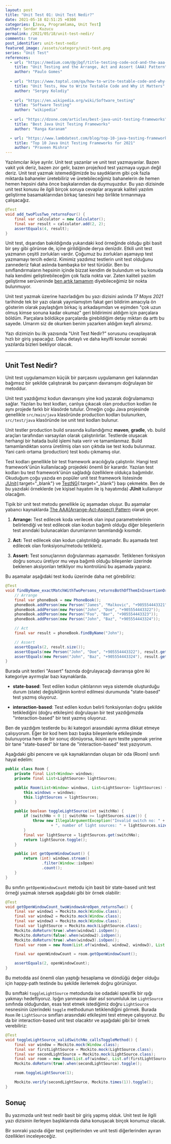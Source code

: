 ```yaml
---
layout: post
title: "Unit Test 01: Unit Test Nedir?"
date: 2021-05-18 02:51:25 +0300
categories: [Java, Programlama, Unit Test]
author: Serdar Kuzucu
permalink: /2021/05/18/unit-test-nedir/
comments: true
post_identifier: unit-test-nedir
featured_image: /assets/category/unit-test.png
series: "Unit Test"
references:
  - url: "https://medium.com/@pjbgf/title-testing-code-ocd-and-the-aaa-pattern-df453975ab80"
    title: "Unit Testing and the Arrange, Act and Assert (AAA) Pattern"
    author: "Paulo Gomes"
    
  - url: "https://www.toptal.com/qa/how-to-write-testable-code-and-why-it-matters"
    title: "Unit Tests, How to Write Testable Code and Why it Matters"
    author: "Sergey Kolodiy"
    
  - url: "https://en.wikipedia.org/wiki/Software_testing"
    title: "Software Testing"
    author: "wikipedia"
    
  - url: "https://dzone.com/articles/best-java-unit-testing-frameworks"
    title: "Best Java Unit Testing Frameworks"
    author: "Ranga Karanam"

  - url: "https://www.lambdatest.com/blog/top-10-java-testing-frameworks/"
    title: "Top 10 Java Unit Testing Frameworks for 2021"
    author: "Praveen Mishra"
---
```


Yazılımcılar ikiye ayrılır. Unit test yazanlar ve unit test yazmayanlar.
Bazen vakit yok deriz, bazen zor gelir, bazen proje/kod test yazmaya uygun değil deriz.
Unit test yazmak istemediğimizde bu saydıklarım gibi çok fazla miktarda bahaneler üretebiliriz
ve üretebileceğimiz bahanelerin de hemen hemen hepsini daha önce başkalarından da duymuşuzdur.
Bu yazı dizisinde unit test konusu ile ilgili birçok soruya cevaplar arayarak 
kaliteli yazılım geliştirme basamaklarından birkaç tanesini hep birlikte tırmanmaya çalışacağız.

<!--more-->

```java
@Test
void add_twoPlusTwo_returnsFour() {
    final var calculator = new Calculator();
    final var result = calculator.add(2, 2);
    assertEquals(4, result);
}
```

Unit test, dışarıdan bakıldığında yukarıdaki kod örneğinde olduğu gibi basit bir şey
gibi görünse de, içine girildiğinde derya denizdir.
Etkili unit test yazmanın çeşitli zorlukları vardır.
Çoğumuz bu zorlukları aşamayıp test yazmamayı tercih ederiz.
Kimimiz yazdımız testlerin unit test olduğunu zannederiz fakat aslında bambaşka bir test türüdür.
Ben bu sınıflandırmaların hepsinin içinde bizzat kendim de bulundum 
ve bu konuda hala kendimi geliştirebileceğim çok fazla nokta var.
Zaten kaliteli yazılım geliştirme serüveninde <u>ben artık tamamım</u> 
diyebileceğimiz bir nokta bulunmuyor.

Unit test yazmak üzerine hazırladığım bu yazı dizisini aslında *17 Mayıs 2021* tarihinde
tek bir yazı olarak yayınlamıştım fakat geri bildirim amacıyla ön gösterim olarak paylaştığım 
birkaç iş arkadaşımdan ve eşimden "çok uzun olmuş kimse sonuna kadar okumaz" 
geri bildirimini aldığım için parçalara böldüm. 
Parçalara böldükçe parçalarda girebildiğim detay miktarı da arttı bu sayede.
Umarım siz de okurken benim yazarken aldığım keyfi alırsınız.

Yazı dizimizin bu ilk yazısında "Unit Test Nedir?" sorusunu cevaplayarak hızlı bir giriş yapacağız.
Daha detaylı ve daha keyifli konular sonraki yazılarda bizleri bekliyor olacak.

---

## Unit Test Nedir?
<a id="unit-test-nedir"></a>

Unit test uygulamamızın küçük bir parçasını 
uygulamanın geri kalanından bağımsız bir şekilde çalıştırarak
bu parçanın davranışını doğrulayan bir metoddur.

Unit test yazdığımız kodun davranışını yine kod yazarak doğrulamamızı sağlar.
Yazılan bu test kodları, canlıya çıkacak olan production kodları ile aynı projede farklı bir klasörde tutulur.
Örneğin çoğu Java projesinde genellikle `src/main/java` klasöründe production kodları bulunurken,
`src/test/java` klasöründe ise unit test kodları bulunur.

Unit testler production build sırasında kullandığımız **maven**, **gradle**, vb. build araçları tarafından
varsayılan olarak çalıştırılırlar.
Testlerde oluşacak herhangi bir hatada build işlemi hata verir ve tamamlanmaz.
Build tamamlandıktan sonra üretilmiş olan son çıktıda ise test kodu bulunmaz.
Yani canlı ortama (production) test kodu çıkmamış olur.

Test kodları genellikle bir test framework aracılığıyla çalıştırılır.
Hangi test framework'ünün kullanılacağı projedeki önemli bir karardır.
Yazılan test kodları bu test framework'ünün sağladığı özelliklere oldukça bağımlıdır.
Okuduğum çoğu yazıda en popüler unit test framework listesinde 
[JUnit](https://junit.org/){:target="_blank"} ve [TestNG](https://testng.org/){:target="_blank"} başı çekmekte.
Ben de bu yazıdaki örneklerde (ve kişisel hayatım ile iş hayatımda) **JUnit** kullanıyor olacağım.

Tipik bir unit test metodu genellikle üç aşamadan oluşur.
Bu aşamalar yabancı kaynaklarda <u>The AAA(Arrange-Act-Aspect) Pattern</u> olarak geçer.

1. <b>Arrange:</b> Test edilecek koda verilecek olan input parametrelerinin belirlendiği 
   ve test edilecek olan kodun bağımlı olduğu diğer bileşenlerin 
   test anındaki bulunacakları durumlarının tanımlandığı kısımdır.

2. <b>Act:</b> Test edilecek olan kodun çalıştırıldığı aşamadır.
   Bu aşamada test edilecek olan fonksiyonu/metodu tetikleriz.
   
3. <b>Assert:</b> Test sonuçlarının doğrulanması aşamasıdır.
   Tetiklenen fonksiyon doğru sonucu üretiyor mu 
   veya bağımlı olduğu bileşenler üzerinde beklenen aksiyonları tetikliyor mu kontrolünü bu aşamada yaparız.

Bu aşamalar aşağıdaki test kodu üzerinde daha net görebiliriz:

```java
@Test
void findByName_exactMatchWithTwoPersons_returnsBothOfThemInInsertionOrder() {
    // Arrange
    final var phoneBook = new PhoneBook();
    phoneBook.addPerson(new Person("James", "Malkovic", "+905554443321"));
    phoneBook.addPerson(new Person("John", "Doe", "+905554443322"));
    phoneBook.addPerson(new Person("Foo", "Bar", "+905554443323"));
    phoneBook.addPerson(new Person("John", "Baz", "+905554443324"));

    // Act
    final var result = phoneBook.findByName("John");

    // Assert
    assertEquals(2, result.size());
    assertEquals(new Person("John", "Doe", "+905554443322"), result.get(0));
    assertEquals(new Person("John", "Baz", "+905554443324"), result.get(1));
}
```

Burada unit testleri "Assert" fazında doğrulayacağı davranışa göre iki kategoriye ayırmışlar bazı kaynaklarda.

* **state-based**: Test edilen kodun çıktılarının veya sistemde oluşturduğu durum (state) değişikliğinin
  kontrol edilmesi durumunda "state-based" test yazmış oluyoruz.

* **interaction-based**: Test edilen kodun belirli fonksiyonları doğru şekilde tetiklediğini (doğru etkileşim) 
  doğrulayan bir test yazdığımızda "interaction-based" bir test yazmış oluyoruz.

Ben de yazdığım testlerde bu iki kategori arasındaki ayrıma dikkat etmeye çalışıyorum.
Eğer bir kod hem bazı başka bileşenlerle etkileşimde bulunuyorsa hem de bir sonuç dönüyorsa,
ikisini aynı testte yapmak yerine bir tane "state-based" bir tane de "interaction-based" test yazıyorum.

Aşağıdaki gibi pencere ve ışık kaynaklarından oluşan bir oda (Room) sınıfı hayal edelim:

```java
public class Room {
    private final List<Window> windows;
    private final List<LightSource> lightSources;

    public Room(List<Window> windows, List<LightSource> lightSources) {
        this.windows = windows;
        this.lightSources = lightSources;
    }

    public boolean toggleLightSource(int switchNo) {
        if (switchNo < 0 || switchNo >= lightSources.size()) {
            throw new IllegalArgumentException("Invalid switch no: " + switchNo
                    + ", number of light sources: " + lightSources.size());
        }
        final var lightSource = lightSources.get(switchNo);
        return lightSource.toggle();
    }

    public int getOpenWindowCount() {
        return (int) windows.stream()
                .filter(Window::isOpen)
                .count();
    }
}
```

Bu sınıfın `getOpenWindowCount` metodu için basit bir 
state-based unit test örneği yazmak istersek aşağıdaki gibi bir örnek olabilir:

```java
@Test
void getOpenWindowCount_twoWindowsAreOpen_returnsTwo() {
    final var window1 = Mockito.mock(Window.class);
    final var window2 = Mockito.mock(Window.class);
    final var window3 = Mockito.mock(Window.class);
    final var lightSource = Mockito.mock(LightSource.class);
    Mockito.doReturn(true).when(window1).isOpen();
    Mockito.doReturn(false).when(window2).isOpen();
    Mockito.doReturn(true).when(window3).isOpen();
    final var room = new Room(List.of(window1, window2, window3), List.of(lightSource));

    final var openWindowCount = room.getOpenWindowCount();

    assertEquals(2, openWindowCount);
}
```

Bu metodda asıl önemli olan yaptığı hesaplama ve döndüğü değer olduğu için 
happy-path testinde bu şekilde ilerlemek doğru görünüyor.

Bu sınıftaki `toggleLightSource` metodunda ise odadaki spesifik bir ışığı yakmayı hedefliyoruz. 
Işığın yanmasına dair asıl sorumluluk ise `LightSource` sınıfında olduğundan, 
esas test etmek istediğimiz doğru `LightSource` nesnesinin üzerindeki `toggle` methodunun tetiklendiğini görmek.
Burada `Room` ile `LightSource` sınıfları arasındaki etkileşimi test etmeye çalışıyoruz.
Bu da bir interaction-based unit test olacaktır ve aşağıdaki gibi bir örnek verebiliriz:

```java
@Test
void toggleLightSource_validSwitchNo_callsToggleMethod() {
    final var window = Mockito.mock(Window.class);
    final var firstLightSource = Mockito.mock(LightSource.class);
    final var secondLightSource = Mockito.mock(LightSource.class);
    final var room = new Room(List.of(window), List.of(firstLightSource, secondLightSource));
    Mockito.doReturn(true).when(secondLightSource).toggle();

    room.toggleLightSource(1);

    Mockito.verify(secondLightSource, Mockito.times(1)).toggle();
}
```


## Sonuç

Bu yazımızda unit test nedir basit bir giriş yapmış olduk.
Unit test ile ilgili yazı dizisinin ilerleyen başlıklarında daha konuşacak birçok konumuz olacak.

Bir sonraki yazıda diğer test çeşitlerinden ve unit testi diğerlerinden ayıran özellikleri inceleyeceğiz.


